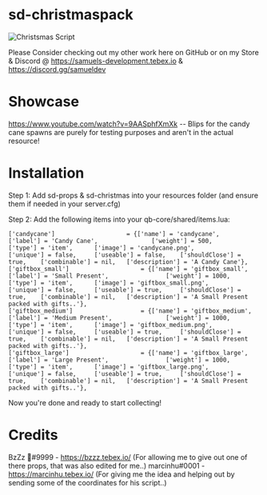 # sd-christmaspack

![Christsmas Script](https://cdn.discordapp.com/attachments/860120883296993290/1050705633453821992/Christmas_Script.png "Christsmas Script")

Please Consider checking out my other work here on GitHub or on my Store & Discord @
https://samuels-development.tebex.io & https://discord.gg/samueldev

# Showcase
https://www.youtube.com/watch?v=9AASphfXmXk
-- Blips for the candy cane spawns are purely for testing purposes and aren't in the actual resource!

# Installation

Step 1: Add sd-props & sd-christmas into your resources folder (and ensure them if needed in your server.cfg)

Step 2: Add the following items into your qb-core/shared/items.lua:

	['candycane'] 				 	 = {['name'] = 'candycane', 			  	    ['label'] = 'Candy Cane', 			    ['weight'] = 500, 		['type'] = 'item', 		['image'] = 'candycane.png', 			['unique'] = false, 	['useable'] = false, 	['shouldClose'] = true,	   ['combinable'] = nil,   ['description'] = 'A Candy Cane'},
	['giftbox_small'] 				     = {['name'] = 'giftbox_small', 			  	  	['label'] = 'Small Present', 			    ['weight'] = 1000, 		['type'] = 'item', 		['image'] = 'giftbox_small.png', 			    ['unique'] = false, 	['useable'] = true, 	['shouldClose'] = true,	   ['combinable'] = nil,   ['description'] = 'A Small Present packed with gifts..'},
	['giftbox_medium'] 				 	 = {['name'] = 'giftbox_medium', 			  	  	['label'] = 'Medium Present', 			    ['weight'] = 1000, 		['type'] = 'item', 		['image'] = 'giftbox_medium.png', 			    ['unique'] = false, 	['useable'] = true, 	['shouldClose'] = true,	   ['combinable'] = nil,   ['description'] = 'A Small Present packed with gifts..'},
	['giftbox_large'] 				 	 = {['name'] = 'giftbox_large', 			  	  	['label'] = 'Large Present', 			    ['weight'] = 1000, 		['type'] = 'item', 		['image'] = 'giftbox_large.png', 			    ['unique'] = false, 	['useable'] = true, 	['shouldClose'] = true,	   ['combinable'] = nil,   ['description'] = 'A Small Present packed with gifts..'},

Now you're done and ready to start collecting!


# Credits

BzZz 🐝#9999 - https://bzzz.tebex.io/ (For allowing me to give out one of there props, that was also edited for me..)
marcinhu#0001 - https://marcinhu.tebex.io/ (For giving me the idea and helping out by sending some of the coordinates for his script..) 
